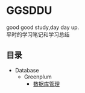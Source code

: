 # GGSDDU
good good study,day day up.<br>
平时的学习笔记和学习总结
## 目录
- Database
  - Greenplum
    - [数据库管理](Database\Greenplum\managing.md)